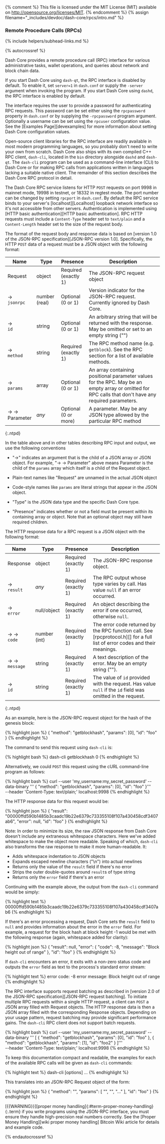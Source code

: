 {% comment %}
This file is licensed under the MIT License (MIT) available on
http://opensource.org/licenses/MIT.
{% endcomment %}
{% assign filename="_includes/devdoc/dash-core/rpcs/intro.md" %}

### Remote Procedure Calls (RPCs)
{% include helpers/subhead-links.md %}

{% autocrossref %}

Dash Core provides a remote procedure call (RPC) interface for various
administrative tasks, wallet operations, and queries about network and block
chain data.

If you start Dash Core using `dash-qt`, the RPC interface is disabled by
default. To enable it, set `server=1` in `dash.conf` or supply the `-server`
argument when invoking the program. If you start Dash Core using `dashd`,
the RPC interface is enabled by default.

The interface requires the user to provide a password for authenticating RPC
requests. This password can be set either using the `rpcpassword` property in
`dash.conf` or by supplying the `-rpcpassword` program argument. Optionally a
username can be set using the `rpcuser` configuration value. See the [Examples
Page][devexamples] for more information about setting Dash Core configuration
values.

Open-source client libraries for the RPC interface are readily available in most
modern programming languages, so you probably don't need to write your own from
scratch. Dash Core also ships with its own compiled C++ RPC client,
`dash-cli`, located in the `bin` directory alongside `dashd` and
`dash-qt`. The `dash-cli` program can be used as a command-line interface
(CLI) to Dash Core or for making RPC calls from applications written in
languages lacking a suitable native client. The remainder of this section
describes the Dash Core RPC protocol in detail.

The Dash Core RPC service listens for HTTP `POST` requests on port 9998 in
mainnet mode, 19998 in testnet, or 18332 in regtest mode. The port number can be changed
by setting `rpcport` in `dash.conf`. By default the RPC service binds to your
server's [localhost][Localhost] loopback
network<!--noref--> interface so it's not accessible from other servers.
Authentication is implemented using [HTTP basic
authentication][HTTP basic authentication]. RPC
HTTP requests must include a `Content-Type` header set to `text/plain` and a
`Content-Length` header set to the size of the request body.

The format of the request body and response data is based on [version 1.0 of the
JSON-RPC specification][JSON-RPC version 1.0]. Specifically,
the HTTP `POST` data of a request must be a JSON object with the following
format:


| Name                 | Type            | Presence                    | Description
|----------------------|-----------------|-----------------------------|----------------
| Request              | object          | Required<br>(exactly 1)     | The JSON-RPC<!--noref--> request object
| → <br>`jsonrpc`      | number (real)   | Optional<br>(0 or 1)        | Version indicator for the JSON-RPC<!--noref--> request. Currently ignored by Dash Core.
| → <br>`id`           | string          | Optional<br>(0 or 1)        | An arbitrary string that will be returned with the response.  May be omitted or set to an empty string ("")
| → <br>`method`       | string          | Required<br>(exactly 1)     | The RPC method name (e.g. `getblock`).  See the RPC section for a list of available methods.
| → <br>`params`       | array           | Optional<br>(0 or 1)        | An array containing positional parameter values for the RPC.  May be an empty array or omitted for RPC calls that don't have any required parameters.
| → → <br>Parameter    | *any*           | Optional<br>(0 or more)       | A parameter.  May be any JSON type allowed by the particular RPC method
{:.ntpd}

In the table above and in other tables describing RPC input<!--noref--> and
output<!--noref-->, we use the following conventions

* "→" indicates an argument that is the child of a JSON array or JSON object.
  For example, "→ → Parameter" above means Parameter is the child of the
  `params` array which itself is a child of the Request object.

* Plain-text names like "Request" are unnamed in the actual JSON object

* Code-style names like `params` are literal strings that appear in the JSON
  object.

* "Type" is the JSON data type and the specific Dash Core type.

* "Presence" indicates whether or not a field must be present within its
   containing array or object. Note that an optional object may still have
   required children.


The HTTP response data for a RPC request is a JSON object with the following
format:

| Name                 | Type            | Presence                    | Description
|----------------------|-----------------|-----------------------------|----------------
| Response             | object          | Required<br>(exactly 1)     | The JSON-RPC<!--noref--> response object.
| → <br>`result`       | *any*           | Required<br>(exactly 1)     | The RPC output<!--noref--> whose type varies by call.  Has value `null` if an error occurred.
| → <br>`error`        | null/object     | Required<br>(exactly 1)     | An object describing the error if one occurred, otherwise `null`.
| → → <br>`code`        | number (int)    | Required<br>(exactly 1)     | The error code returned by the RPC function call. See [rpcprotocol.h][] for a full list of error codes and their meanings.
| → → <br>`message`     | string          | Required<br>(exactly 1)     | A text description of the error.  May be an empty string ("").
| → <br>`id`           | string          | Required<br>(exactly 1)     | The value of `id` provided with the request. Has value `null` if the `id` field was omitted in the request.
{:.ntpd}

As an example, here is the JSON-RPC<!--noref--> request object for the hash of
the genesis block:

{% highlight json %}
{
    "method": "getblockhash",
    "params": [0],
    "id": "foo"
}
{% endhighlight %}

The command to send this request using `dash-cli` is:

{% highlight bash %}
dash-cli getblockhash 0
{% endhighlight %}

Alternatively, we could `POST` this request using the cURL command-line program
as follows:

{% highlight bash %}
curl --user 'my_username:my_secret_password' --data-binary '''
  {
      "method": "getblockhash",
      "params": [0],
      "id": "foo"
  }''' \
  --header 'Content-Type: text/plain;' localhost:9998
{% endhighlight %}

The HTTP response data for this request would be:

{% highlight json %}
{
    "result": "00000ffd590b1485b3caadc19b22e6379c733355108f107a430458cdf3407ab6",
    "error": null,
    "id": "foo"
}
{% endhighlight %}

Note: In order to minimize its size, the raw JSON response from Dash Core
doesn't include any extraneous whitespace characters. Here we've added
whitespace to make the object more readable. Speaking of which, `dash-cli`
also transforms the raw response to make it more human-readable. It:

- Adds whitespace indentation to JSON objects
- Expands escaped newline characters ("\n") into actual newlines
- Returns only the value of the `result` field if there's no error
- Strips the outer double-quotes around `result`s of type string
- Returns only the `error` field if there's an error

Continuing with the example above, the output<!--noref--> from the `dash-cli`
command would be simply:

{% highlight text %}
00000ffd590b1485b3caadc19b22e6379c733355108f107a430458cdf3407ab6
{% endhighlight %}

If there's an error processing a request, Dash Core sets the `result` field
to `null` and provides information about the error in the  `error` field. For
example, a request for the block hash at block height -1 would be met with the
following response (again, whitespace added for clarity):

{% highlight json %}
{
    "result": null,
    "error": {
        "code": -8,
        "message": "Block height out of range"
    },
    "id": "foo"
}
{% endhighlight %}

If `dash-cli` encounters an error, it exits with a non-zero status code and
outputs<!--noref--> the `error` field as text to the process's standard error
stream:

{% highlight text %}
error code: -8
error message:
Block height out of range
{% endhighlight %}

The RPC interface supports request
batching as described in [version 2.0 of the JSON-RPC
specification][JSON-RPC request batching]. To initiate multiple
RPC requests within a single HTTP request, a client can `POST` a JSON array
filled with Request objects. The HTTP response data is then a JSON array filled
with the corresponding Response objects. Depending on your usage pattern,
request batching may provide significant performance gains. The `dash-cli`
RPC client does not support batch requests.

{% highlight bash %}
curl --user 'my_username:my_secret_password' --data-binary '''
  [
    {
      "method": "getblockhash",
      "params": [0],
      "id": "foo"
    },
    {
      "method": "getblockhash",
      "params": [1],
      "id": "foo2"
    }
  ]''' \
  --header 'Content-Type: text/plain;' localhost:9998
{% endhighlight %}

To keep this documentation compact and readable, the examples for each of the
available RPC calls will be given as `dash-cli` commands:

{% highlight text %}
dash-cli [options] <method name> <param1> <param2> ...
{% endhighlight %}

This translates into an JSON-RPC<!--noref--> Request object of the form:

{% highlight json %}
{
    "method": "<method name>",
    "params": [ "<param1>", "<param2>", "..." ],
    "id": "foo"
}
{% endhighlight %}

[{{WARNING}}][proper money handling]{:#term-proper-money-handling}{:.term} if you write
programs using the JSON-RPC interface, you must ensure they handle high-precision
real numbers correctly.  See the [Proper Money Handling][wiki proper money handling]
Bitcoin Wiki article for details and example code.

{% endautocrossref %}
